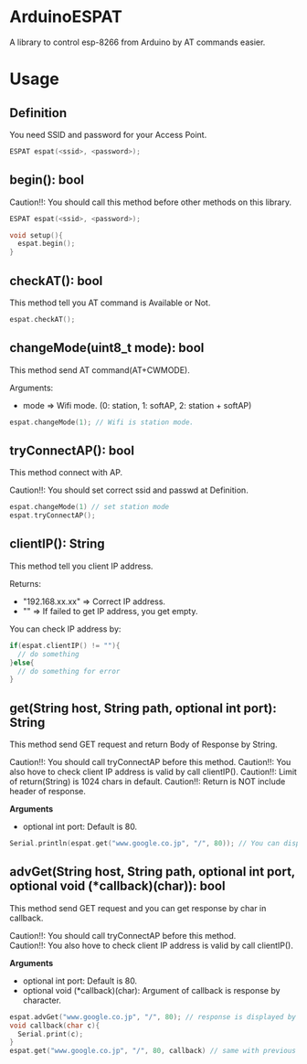 # ArduinoESPAT
A library to control esp-8266 from Arduino by AT commands easier.

# Usage
## Definition
You need SSID and password for your Access Point.
```c
ESPAT espat(<ssid>, <password>);
```

## begin(): bool
Caution!!: You should call this method before other methods on this library.    
```c
ESPAT espat(<ssid>, <password>);  

void setup(){
  espat.begin();
}
```
## checkAT(): bool
This method tell you AT command is Available or Not.

```c
espat.checkAT();
```

## changeMode(uint8_t mode): bool
This method send AT command(AT+CWMODE).  

Arguments:  
* mode => Wifi mode. (0: station, 1: softAP, 2: station + softAP)

```c
espat.changeMode(1); // Wifi is station mode.
```

## tryConnectAP(): bool
This method connect with AP.  

Caution!!: You should set correct ssid and passwd at Definition.  
```c
espat.changeMode(1) // set station mode
espat.tryConnectAP();
```

## clientIP(): String
This method tell you client IP address.

Returns:  
* "192.168.xx.xx" => Correct IP address.
* "" => If failed to get IP address, you get empty.    


You can check IP address by:
```c
if(espat.clientIP() != ""){
  // do something
}else{
  // do something for error
}
```

## get(String host, String path, optional int port): String
This method send GET request and return Body of Response by String.

Caution!!: You should call tryConnectAP before this method.
Caution!!: You also hove to check client IP address is valid by call clientIP().
Caution!!: Limit of return(String) is 1024 chars in default. 
Caution!!: Return is NOT include header of response. 

**Arguments**
* optional int port: Default is 80.

```c
Serial.println(espat.get("www.google.co.jp", "/", 80)); // You can display response to serial monitor.(by 1024 chars);
```

## advGet(String host, String path, optional int port, optional void (\*callback)(char)): bool
This method send GET request and you can get response by char in callback. 

Caution!!: You should call tryConnectAP before this method.  
Caution!!: You also hove to check client IP address is valid by call clientIP().  

**Arguments**

* optional int port: Default is 80.
* optional void (\*callback)(char): Argument of callback is response by character.

```c
espat.advGet("www.google.co.jp", "/", 80); // response is displayed by serial monitor.
void callback(char c){
  Serial.print(c);
}
espat.get("www.google.co.jp", "/", 80, callback) // same with previous call.
```
